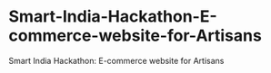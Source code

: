 # Smart-India-Hackathon-E-commerce-website-for-Artisans
Smart India Hackathon: E-commerce website for Artisans
